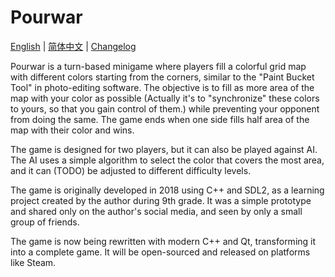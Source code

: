 # Pourwar

[English](README.md) | [简体中文](README-zh-CN.md) | [Changelog](changelog.md)

Pourwar is a turn-based minigame where players fill a colorful grid map with different colors starting from the corners, similar to the "Paint Bucket Tool" in photo-editing software. The objective is to fill as more area of the map with your color as possible (Actually it's to "synchronize" these colors to yours, so that you gain control of them.) while preventing your opponent from doing the same. The game ends when one side fills half area of the map with their color and wins.

The game is designed for two players, but it can also be played against AI. The AI uses a simple algorithm to select the color that covers the most area, and it can (TODO) be adjusted to different difficulty levels.

The game is originally developed in 2018 using C++ and SDL2, as a learning project created by the author during 9th grade. It was a simple prototype and shared only on the author's social media, and seen by only a small group of friends.

The game is now being rewritten with modern C++ and Qt, transforming it into a complete game. It will be open-sourced and released on platforms like Steam.

<!-- A Gameplay Image -->